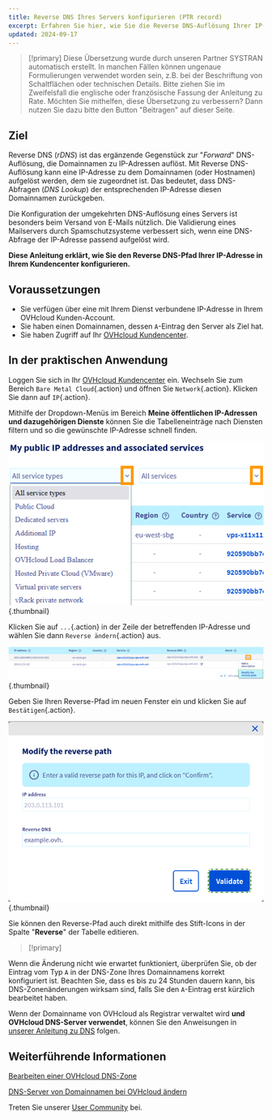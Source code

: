 ```yaml
---
title: Reverse DNS Ihres Servers konfigurieren (PTR record)
excerpt: Erfahren Sie hier, wie Sie die Reverse DNS-Auflösung Ihrer IP-Adresse über Ihr Kundencenter einrichten
updated: 2024-09-17
---
```


> [!primary]
> Diese Übersetzung wurde durch unseren Partner SYSTRAN automatisch erstellt. In manchen Fällen können ungenaue Formulierungen verwendet worden sein, z.B. bei der Beschriftung von Schaltflächen oder technischen Details. Bitte ziehen Sie im Zweifelsfall die englische oder französische Fassung der Anleitung zu Rate. Möchten Sie mithelfen, diese Übersetzung zu verbessern? Dann nutzen Sie dazu bitte den Button "Beitragen" auf dieser Seite.
>

## Ziel

Reverse DNS (*rDNS*) ist das ergänzende Gegenstück zur "*Forward*" DNS-Auflösung, die Domainnamen zu IP-Adressen auflöst. Mit Reverse DNS-Auflösung kann eine IP-Adresse zu dem Domainnamen (oder Hostnamen) aufgelöst werden, dem sie zugeordnet ist. Das bedeutet, dass DNS-Abfragen (*DNS Lookup*) der entsprechenden IP-Adresse diesen Domainnamen zurückgeben.

Die Konfiguration der umgekehrten DNS-Auflösung eines Servers ist besonders beim Versand von E-Mails nützlich. Die Validierung eines Mailservers durch Spamschutzsysteme verbessert sich, wenn eine DNS-Abfrage der IP-Adresse passend aufgelöst wird.

**Diese Anleitung erklärt, wie Sie den Reverse DNS-Pfad Ihrer IP-Adresse in Ihrem Kundencenter konfigurieren.**

## Voraussetzungen

- Sie verfügen über eine mit Ihrem Dienst verbundene IP-Adresse in Ihrem OVHcloud Kunden-Account.
- Sie haben einen Domainnamen, dessen `A`-Eintrag den Server als Ziel hat.
- Sie haben Zugriff auf Ihr [OVHcloud Kundencenter](/links/manager).

## In der praktischen Anwendung

Loggen Sie sich in Ihr [OVHcloud Kundencenter](/links/manager) ein. Wechseln Sie zum Bereich `Bare Metal Cloud`{.action} und öffnen Sie `Network`{.action}. Klicken Sie dann auf `IP`{.action}.

Mithilfe der Dropdown-Menüs im Bereich **Meine öffentlichen IP-Adressen und dazugehörigen Dienste** können Sie die Tabelleneinträge nach Diensten filtern und so die gewünschte IP-Adresse schnell finden.

![Reverse DNS](/pages/assets/screens/control_panel/product-selection/bare-metal-cloud/network/filterip.png){.thumbnail}

Klicken Sie auf `...`{.action} in der Zeile der betreffenden IP-Adresse und wählen Sie dann `Reverse ändern`{.action} aus.

![Reverse DNS](/pages/assets/screens/control_panel/product-selection/bare-metal-cloud/network/modifyreverse.png){.thumbnail}

Geben Sie Ihren Reverse-Pfad im neuen Fenster ein und klicken Sie auf `Bestätigen`{.action}.

![Reverse DNS](/pages/assets/screens/control_panel/product-selection/bare-metal-cloud/network/enterreverse.png){.thumbnail}

Sie können den Reverse-Pfad auch direkt mithilfe des Stift-Icons in der Spalte "**Reverse**" der Tabelle editieren.

> [!primary]
>
Wenn die Änderung nicht wie erwartet funktioniert, überprüfen Sie, ob der Eintrag vom Typ `A` in der DNS-Zone Ihres Domainnamens korrekt konfiguriert ist. Beachten Sie, dass es bis zu 24 Stunden dauern kann, bis DNS-Zonenänderungen wirksam sind, falls Sie den `A`-Eintrag erst kürzlich bearbeitet haben.
>
Wenn der Domainname von OVHcloud als Registrar verwaltet wird **und OVHcloud DNS-Server verwendet**, können Sie den Anweisungen in [unserer Anleitung zu DNS](/pages/web_cloud/domains/dns_zone_edit) folgen.
>

## Weiterführende Informationen

[Bearbeiten einer OVHcloud DNS-Zone](/pages/web_cloud/domains/dns_zone_edit)

[DNS-Server von Domainnamen bei OVHcloud ändern](/pages/web_cloud/domains/dns_server_edit)

Treten Sie unserer [User Community](/links/community) bei.